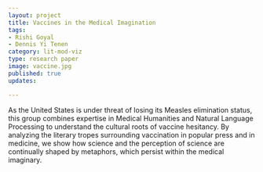 ```yaml
---
layout: project
title: Vaccines in the Medical Imagination
tags:
- Rishi Goyal
- Dennis Yi Tenen
category: lit-mod-viz
type: research paper
image: vaccine.jpg
published: true
updates:

---
```


As the United States is under threat of losing its Measles elimination status, this group
combines expertise in Medical Humanities and Natural Language Processing to understand the
cultural roots of vaccine hesitancy. By analyzing the literary tropes surrounding vaccination
in popular press and in medicine, we show how science and the perception of science are
continually shaped by metaphors, which persist within the medical imaginary.
